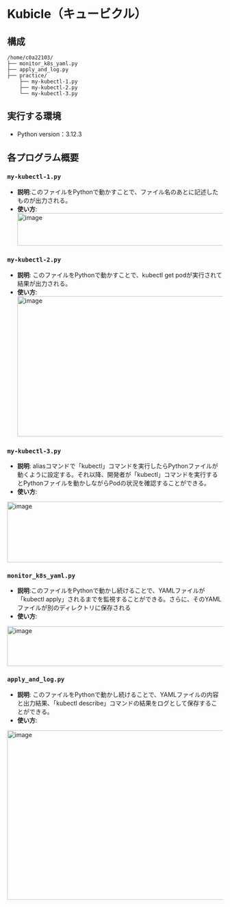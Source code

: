 # Kubicle（キュービクル）

## 構成
```
/home/c0a22103/
├── monitor_k8s_yaml.py
├── apply_and_log.py
├── practice/
    ├── my-kubectl-1.py
    ├── my-kubectl-2.py
    └── my-kubectl-3.py
```
## 実行する環境
- Python version：3.12.3

## 各プログラム概要

### `my-kubectl-1.py`

- **説明**:このファイルをPythonで動かすことで、ファイル名のあとに記述したものが出力される。
- **使い方**:
  <img width="922" height="76" alt="image" src="https://github.com/user-attachments/assets/ab20809d-7e96-4f94-87e9-09c454831f2e" />


### `my-kubectl-2.py`

- **説明**: このファイルをPythonで動かすことで、kubectl get podが実行されて結果が出力される。
- **使い方**:
  <img width="1146" height="328" alt="image" src="https://github.com/user-attachments/assets/a19d897f-e519-49b6-80be-37ed59c1099b" />


### `my-kubectl-3.py`

- **説明**: aliasコマンドで「kubectl」コマンドを実行したらPythonファイルが動くように設定する。それ以降、開発者が「kubectl」コマンドを実行するとPythonファイルを動かしながらPodの状況を確認することができる。
- **使い方**:
<img width="1152" height="142" alt="image" src="https://github.com/user-attachments/assets/84d7bebf-a085-4f12-955f-fc740f50a498" />



### `monitor_k8s_yaml.py`

- **説明**:このファイルをPythonで動かし続けることで、YAMLファイルが「kubectl apply」されるまでを監視することができる。さらに、そのYAMLファイルが別のディレクトリに保存される
- **使い方**:
<img width="962" height="93" alt="image" src="https://github.com/user-attachments/assets/5f19896b-5abd-43e2-bd2a-041c460567a7" />


### `apply_and_log.py`

- **説明**: このファイルをPythonで動かし続けることで、YAMLファイルの内容と出力結果、「kubectl describe」コマンドの結果をログとして保存することができる。
- **使い方**:
<img width="1457" height="396" alt="image" src="https://github.com/user-attachments/assets/29ea42b0-b3ab-472a-9375-7456848ad9df" />

